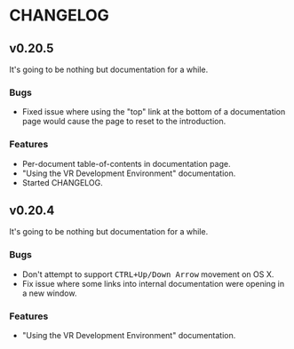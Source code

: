 # CHANGELOG

## v0.20.5

It's going to be nothing but documentation for a while.

### Bugs
* Fixed issue where using the "top" link at the bottom of a documentation page would
  cause the page to reset to the introduction.

### Features
* Per-document table-of-contents in documentation page.
* "Using the VR Development Environment" documentation.
* Started CHANGELOG.

## v0.20.4

It's going to be nothing but documentation for a while.

### Bugs

* Don't attempt to support <kbd>CTRL+Up/Down Arrow</kbd> movement on OS X.
* Fix issue where some links into internal documentation were opening in a new window.

### Features
* "Using the VR Development Environment" documentation.


<under construction>
